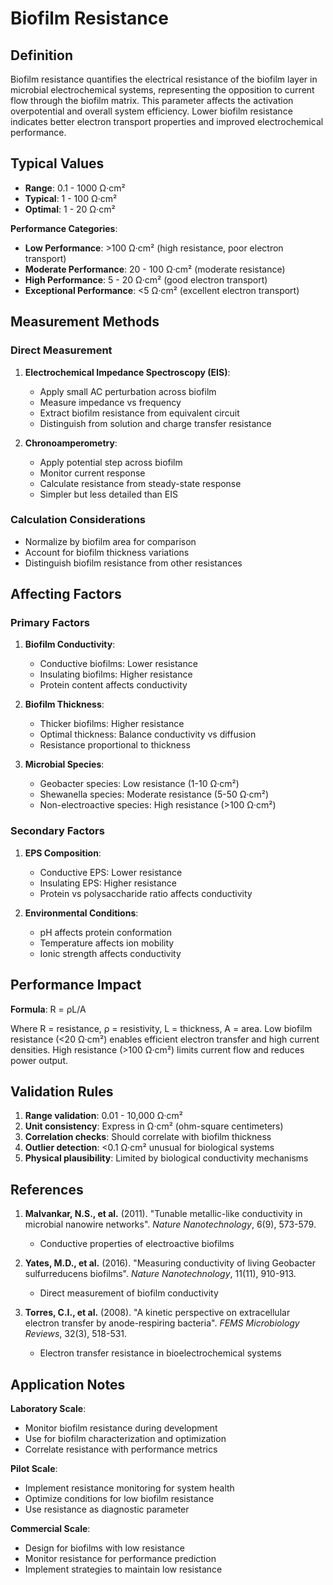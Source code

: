<!--
Parameter ID: biofilm_resistance
Category: biological
Generated: 2025-01-16T11:34:00.000Z
-->

# Biofilm Resistance

## Definition

Biofilm resistance quantifies the electrical resistance of the biofilm layer in
microbial electrochemical systems, representing the opposition to current flow
through the biofilm matrix. This parameter affects the activation overpotential
and overall system efficiency. Lower biofilm resistance indicates better
electron transport properties and improved electrochemical performance.

## Typical Values

- **Range**: 0.1 - 1000 Ω·cm²
- **Typical**: 1 - 100 Ω·cm²
- **Optimal**: 1 - 20 Ω·cm²

**Performance Categories**:

- **Low Performance**: >100 Ω·cm² (high resistance, poor electron transport)
- **Moderate Performance**: 20 - 100 Ω·cm² (moderate resistance)
- **High Performance**: 5 - 20 Ω·cm² (good electron transport)
- **Exceptional Performance**: <5 Ω·cm² (excellent electron transport)

## Measurement Methods

### Direct Measurement

1. **Electrochemical Impedance Spectroscopy (EIS)**:

   - Apply small AC perturbation across biofilm
   - Measure impedance vs frequency
   - Extract biofilm resistance from equivalent circuit
   - Distinguish from solution and charge transfer resistance

2. **Chronoamperometry**:
   - Apply potential step across biofilm
   - Monitor current response
   - Calculate resistance from steady-state response
   - Simpler but less detailed than EIS

### Calculation Considerations

- Normalize by biofilm area for comparison
- Account for biofilm thickness variations
- Distinguish biofilm resistance from other resistances

## Affecting Factors

### Primary Factors

1. **Biofilm Conductivity**:

   - Conductive biofilms: Lower resistance
   - Insulating biofilms: Higher resistance
   - Protein content affects conductivity

2. **Biofilm Thickness**:

   - Thicker biofilms: Higher resistance
   - Optimal thickness: Balance conductivity vs diffusion
   - Resistance proportional to thickness

3. **Microbial Species**:
   - Geobacter species: Low resistance (1-10 Ω·cm²)
   - Shewanella species: Moderate resistance (5-50 Ω·cm²)
   - Non-electroactive species: High resistance (>100 Ω·cm²)

### Secondary Factors

1. **EPS Composition**:

   - Conductive EPS: Lower resistance
   - Insulating EPS: Higher resistance
   - Protein vs polysaccharide ratio affects conductivity

2. **Environmental Conditions**:
   - pH affects protein conformation
   - Temperature affects ion mobility
   - Ionic strength affects conductivity

## Performance Impact

**Formula**: R = ρL/A

Where R = resistance, ρ = resistivity, L = thickness, A = area. Low biofilm
resistance (<20 Ω·cm²) enables efficient electron transfer and high current
densities. High resistance (>100 Ω·cm²) limits current flow and reduces power
output.

## Validation Rules

1. **Range validation**: 0.01 - 10,000 Ω·cm²
2. **Unit consistency**: Express in Ω·cm² (ohm-square centimeters)
3. **Correlation checks**: Should correlate with biofilm thickness
4. **Outlier detection**: <0.1 Ω·cm² unusual for biological systems
5. **Physical plausibility**: Limited by biological conductivity mechanisms

## References

1. **Malvankar, N.S., et al.** (2011). "Tunable metallic-like conductivity in
   microbial nanowire networks". _Nature Nanotechnology_, 6(9), 573-579.

   - Conductive properties of electroactive biofilms

2. **Yates, M.D., et al.** (2016). "Measuring conductivity of living Geobacter
   sulfurreducens biofilms". _Nature Nanotechnology_, 11(11), 910-913.

   - Direct measurement of biofilm conductivity

3. **Torres, C.I., et al.** (2008). "A kinetic perspective on extracellular
   electron transfer by anode-respiring bacteria". _FEMS Microbiology Reviews_,
   32(3), 518-531.
   - Electron transfer resistance in bioelectrochemical systems

## Application Notes

**Laboratory Scale**:

- Monitor biofilm resistance during development
- Use for biofilm characterization and optimization
- Correlate resistance with performance metrics

**Pilot Scale**:

- Implement resistance monitoring for system health
- Optimize conditions for low biofilm resistance
- Use resistance as diagnostic parameter

**Commercial Scale**:

- Design for biofilms with low resistance
- Monitor resistance for performance prediction
- Implement strategies to maintain low resistance
